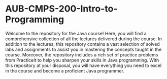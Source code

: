 # AUB-CMPS-200-Intro-to-Programming
Welcome to the repository for the Java course! Here, you will find a comprehensive collection of all the lectures delivered during the course. In addition to the lectures, this repository contains a vast selection of solved labs and assignments to assist you in mastering the concepts taught in the course. Moreover, the repository includes a rich set of practice problems from PracticeIt to help you sharpen your skills in Java programming. With this repository at your disposal, you will have everything you need to excel in the course and become a proficient Java programmer.

